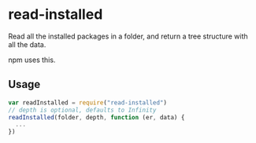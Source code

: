 # read-installed

Read all the installed packages in a folder, and return a tree
structure with all the data.

npm uses this.

## Usage

```javascript
var readInstalled = require("read-installed")
// depth is optional, defaults to Infinity
readInstalled(folder, depth, function (er, data) {
  ...
})
```

